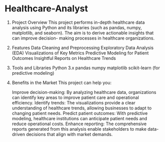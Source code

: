 # Healthcare-Analyst

1) Project Overview
      This project performs in-depth healthcare data analysis using Python and its libraries (such as pandas, numpy, matplotlib, and seaborn). The aim is to derive actionable insights that can improve decision-          making processes in healthcare organizations.

2) Features
      Data Cleaning and Preprocessing
      Exploratory Data Analysis (EDA)
      Visualizations of Key Metrics
      Predictive Modeling for Patient Outcomes
      Insightful Reports on Healthcare Trends
   
3) Tools and Libraries
      Python 3.x
      pandas
      numpy
      matplotlib
      scikit-learn (for predictive modeling)

4) Benefits in the Market
    This project can help you:

      Improve decision-making: By analyzing healthcare data, organizations can identify key areas to improve patient care and operational efficiency.
      Identify trends: The visualizations provide a clear understanding of healthcare trends, allowing businesses to adapt to changing patient needs.
      Predict patient outcomes: With predictive modeling, healthcare institutions can anticipate patient needs and reduce operational costs.
      Enhance reporting: The comprehensive reports generated from this analysis enable stakeholders to make data-driven decisions that align with market demands.
